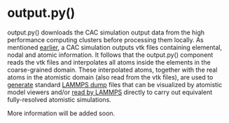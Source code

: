 # output.py()

output.py() downloads the CAC simulation output data from the high performance computing clusters before processing them locally. As mentioned [earlier](../chapter3/output.md), a CAC simulation outputs vtk files containing elemental, nodal and atomic information. It follows that the output.py() component reads the vtk files and interpolates all atoms inside the elements in the coarse-grained domain. These interpolated atoms, together with the real atoms in the atomistic domain (also read from the vtk files), are used to [generate](../chapter6/analyzer.md) standard [LAMMPS dump](http://lammps.sandia.gov/doc/dump.html) files that can be visualized by atomistic model viewers and/or [read by LAMMPS](http://lammps.sandia.gov/doc/read_dump.html) directly to carry out equivalent fully-resolved atomistic simulations.

More information will be added soon.